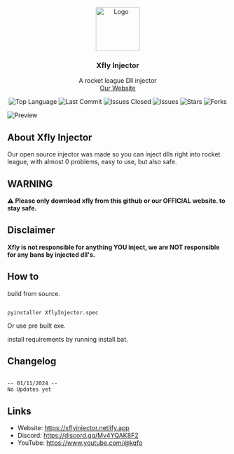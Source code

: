 <p align="center">
  <a href="https://github.com/XflyDeveloper/Xflyinjector">
    <img src="https://i.ibb.co/02JGst0/logo.png" alt="Logo" width="100" height="100">
  </a>
  <h3 align="center">Xfly Injector</h3>
  <p align="center">
    A rocket league Dll injector
    <br/>
    <a href="https://xflyinjector.netlify.app">Our Website</a>
  </p>
</p>



<p align="center">
  <img src="https://img.shields.io/github/languages/top/Xflydeveloper/Xflyinjector" alt="Top Language">
  <img src="https://img.shields.io/github/last-commit/Xflydeveloper/Xflyinjector" alt="Last Commit">
  <img src="https://img.shields.io/github/issues-closed/Xflydeveloper/Xflyinjector" alt="Issues Closed">
  <img src="https://img.shields.io/github/issues/Xflydeveloper/Xflyinjector" alt="Issues">
  <img src="https://img.shields.io/github/stars/Xflydeveloper/Xflyinjector" alt="Stars">
  <img src="https://img.shields.io/github/forks/Xflydeveloper/Xflyinjector" alt="Forks">
</p>
<p><img src="https://i.ibb.co/PcZgF39/cc.jpg" alt="Preview"></p>

<h2 id="about">About Xfly Injector</h2>
<p>Our open source injector was made so you can inject dlls right into rocket league, with almost 0 problems, easy to use, but also safe.</p>

<h2>WARNING</h2>
<p><strong>⚠️ Please only download xfly from this github or our OFFICIAL website. to stay safe.</strong></p>

<h2>Disclaimer</h2>
<p><strong>Xfly is not responsible for anything YOU inject, we are NOT responsible for any bans by injected dll's.</strong></p>

<h2>How to</h2>
<p>build from source.</p>
<pre><code>
pyinstaller XflyInjector.spec
</code></pre>
<p>Or use pre built exe.</p>
<p>install requirements by running install.bat.</p>




<h2>Changelog</h2>
<pre><code>
-- 01/11/2024 --
No Updates yet
</code></pre>

<h2>Links</h2>
<ul>
  <li>Website: <a href="https://xflyinjector.netlify.app/">https://xflyinjector.netlify.app</a></li>
  <li>Discord: <a href="https://discord.gg/Mv4YQAK8F2">https://discord.gg/Mv4YQAK8F2</a></li>
  <li>YouTube: <a href="https://www.youtube.com/@kqfo">https://www.youtube.com/@kqfo</a></li>
</ul>
